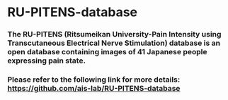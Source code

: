 # RU-PITENS-database

### The RU-PITENS (Ritsumeikan University-Pain Intensity using Transcutaneous Electrical Nerve Stimulation) database is an open database containing images of 41 Japanese people expressing pain state.

### Please refer to the following link for more details: https://github.com/ais-lab/RU-PITENS-database
